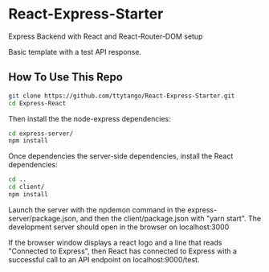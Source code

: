 # React-Express-Starter
Express Backend with React and React-Router-DOM setup

Basic template with a test API response.

## How To Use This Repo
```bash
git clone https://github.com/ttytango/React-Express-Starter.git
cd Express-React
```
Then install the the node-express dependencies:
```bash
cd express-server/
npm install
```
Once dependencies the server-side dependencies, install the React dependencies:
```bash
cd ..
cd client/
npm install
```
Launch the server with the npdemon command in the express-server/package.json, and then the client/package.json with "yarn start".
The development server should open in the browser on localhost:3000

If the browser window displays a react logo and a line that reads "Connected to Express", then React has connected to Express with a successful call to an API endpoint on localhost:9000/test.
